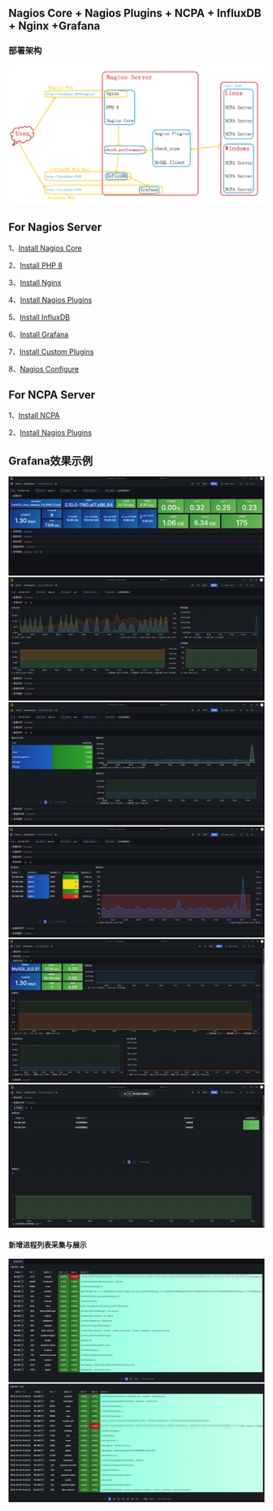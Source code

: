 ## Nagios Core + Nagios Plugins + NCPA + InfluxDB + Nginx +Grafana

### 部署架构
![image](./IMG/Nagios_Server.png)

## For Nagios Server

1、[Install Nagios Core](./Nagios_Core/Install.md)

2、[Install PHP 8](./PHP/Install.md)

3、[Install Nginx](./Nginx/Install.md)

4、[Install Nagios Plugins](./Nagios_Plugins/Install.md)

5、[Install InfluxDB](./InfluxDB/Install.md)

6、[Install Grafana](./Grafana/Install.md)

7、[Install Custom Plugins](./Custom_Plugins/Install.md)

8、[Nagios Configure](./Nagios_etc/Configure.md)

## For NCPA Server

1、[Install NCPA](./NCPA/Install.md)

2、[Install Nagios Plugins](./Nagios_Plugins/Install.md)


## Grafana效果示例
![image](./IMG/Grafana_1.png)
![image](./IMG/Grafana_2.png)
![image](./IMG/Grafana_3.png)
![image](./IMG/Grafana_4.png)
![image](./IMG/Grafana_5.png)
![image](./IMG/Grafana_6.png)

#### 新增进程列表采集与展示
![image](./IMG/Grafana_7.png)
![image](./IMG/Grafana_8.png)
